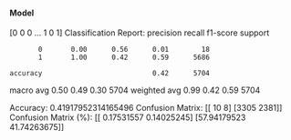#### Model
[0 0 0 ... 1 0 1]
Classification Report:
              precision    recall  f1-score   support

           0       0.00      0.56      0.01        18
           1       1.00      0.42      0.59      5686

    accuracy                           0.42      5704
   macro avg       0.50      0.49      0.30      5704
weighted avg       0.99      0.42      0.59      5704

Accuracy: 0.41917952314165496
Confusion Matrix:
[[  10    8]
 [3305 2381]]
Confusion Matrix (%):
[[ 0.17531557  0.14025245]
 [57.94179523 41.74263675]]
